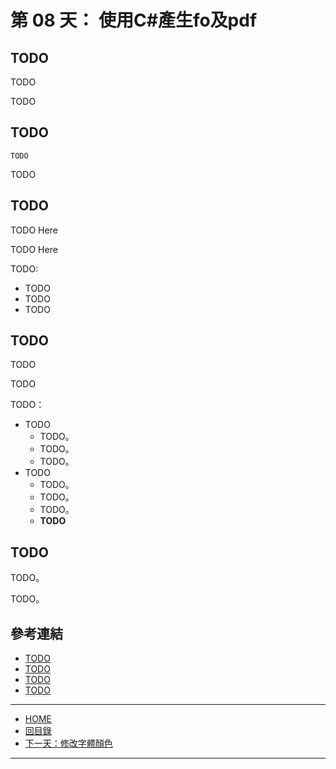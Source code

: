 第 08 天： 使用C#產生fo及pdf
==========================================

TODO
-------

TODO

TODO

TODO
---------

` TODO `

TODO

TODO
---------

TODO Here

TODO Here

TODO:

* TODO
* TODO
* TODO

TODO
---------------

TODO

TODO

TODO：

* TODO
	* TODO。
	* TODO。
	* TODO。
* TODO
	* TODO。
	* TODO。
	* TODO。
	* **TODO**

TODO
-------

TODO。

TODO。


參考連結
-------

* [TODO](http://TODO/TODO/)
* [TODO](http://TODO/TODO/)
* [TODO](http://TODO/TODO/)
* [TODO](http://TODO/TODO/)

-------
* [HOME](../README.md)
* [回目錄](README.md)
* [下一天：修改字體顏色](02.md)

-------


